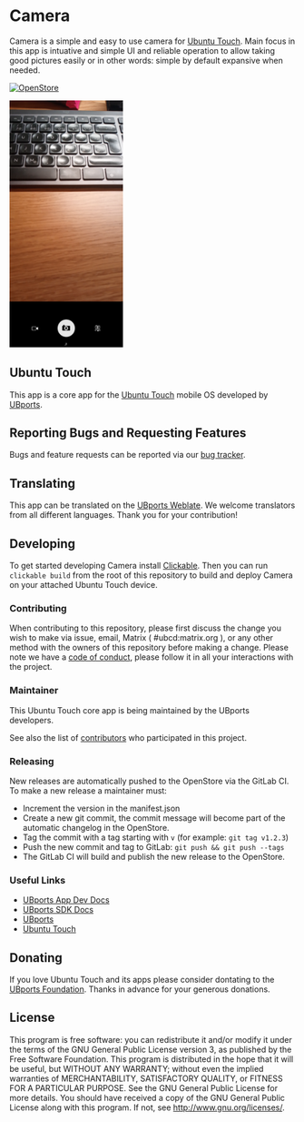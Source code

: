 # Camera

Camera is a simple and easy to use camera for [Ubuntu
Touch](https://ubuntu-touch.io/). Main focus in this app is intuative and
simple UI and reliable operation to allow taking good pictures easily or in
other words: simple by default expansive when needed.

[![OpenStore](https://open-store.io/badges/en_US.png)](https://open-store.io/app/camera.ubports)

<img src="screenshot.png" alt="screenshot" width="200"/>

## Ubuntu Touch

This app is a core app for the [Ubuntu Touch](https://ubuntu-touch.io/) mobile
OS developed by [UBports](https://ubports.com/).

## Reporting Bugs and Requesting Features

Bugs and feature requests can be reported via our
[bug tracker](https://gitlab.com/ubports/development/apps/lomiri-camera-app/issues).

## Translating

This app can be translated on the [UBports Weblate](https://translate.ubports.com/projects/ubports/camera-app/).
We welcome translators from all different languages. Thank you for your contribution!

## Developing

To get started developing Camera install
[Clickable](https://clickable-ut.dev/en/latest/).
Then you can run `clickable build` from the root of this repository to build
and deploy Camera on your attached Ubuntu Touch device.

### Contributing

When contributing to this repository, please first discuss the change you wish
to make via issue, email, Matrix ( #ubcd:matrix.org ), or any other method with
the owners of this repository before making a change.  Please note we have a
[code of conduct](https://ubports.com/code-of-conduct), please follow it in all
your interactions with the project.

### Maintainer

This Ubuntu Touch core app is being maintained by the UBports developers.

See also the list of
[contributors](https://gitlab.com/ubports/development/apps/lomiri-camera-app/-/graphs/master)
who participated in this project.

### Releasing

New releases are automatically pushed to the OpenStore via the GitLab CI. To
make a new release a maintainer must:

- Increment the version in the manifest.json
- Create a new git commit, the commit message will become part of the automatic
  changelog in the OpenStore.
- Tag the commit with a tag starting with `v` (for example: `git tag v1.2.3`)
- Push the new commit and tag to GitLab: `git push && git push --tags`
- The GitLab CI will build and publish the new release to the OpenStore.

### Useful Links

- [UBports App Dev Docs](http://docs.ubports.com/en/latest/appdev/index.html)
- [UBports SDK Docs](https://api-docs.ubports.com/)
- [UBports](https://ubports.com/)
- [Ubuntu Touch](https://ubuntu-touch.io/)

## Donating

If you love Ubuntu Touch and its apps please consider dontating to the [UBports
Foundation](https://ubports.com/donate). Thanks in advance for your generous
donations.

## License

This program is free software: you can redistribute it and/or modify it under
the terms of the GNU General Public License version 3, as published by the Free
Software Foundation.
This program is distributed in the hope that it will be useful, but WITHOUT ANY
WARRANTY; without even the implied warranties of MERCHANTABILITY, SATISFACTORY
QUALITY, or FITNESS FOR A PARTICULAR PURPOSE.  See the GNU General Public
License for more details.
You should have received a copy of the GNU General Public License along with
this program.  If not, see http://www.gnu.org/licenses/.
